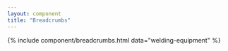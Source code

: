 ```yaml
---
layout: component
title: "Breadcrumbs"
---
```

	
{% include component/breadcrumbs.html
	data="welding-equipment" %}
